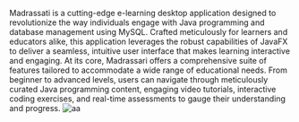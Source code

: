 Madrassati is a cutting-edge e-learning desktop application designed to revolutionize the way individuals engage with Java programming and database management 
using MySQL. Crafted meticulously for learners and educators alike, this application leverages the robust capabilities of JavaFX to deliver a seamless, 
intuitive user interface that makes learning interactive and engaging.
At its core, Madrassari offers a comprehensive suite of features tailored to accommodate a wide range of educational needs. From beginner to advanced levels, users can navigate through meticulously curated Java programming content, engaging video tutorials, interactive coding exercises, and real-time assessments to gauge their understanding and progress.
![aa](https://github.com/Mnaffeti/MadrassatiDesktop/assets/147147384/a414bd5f-8188-41c6-a959-1375fedb7540)

